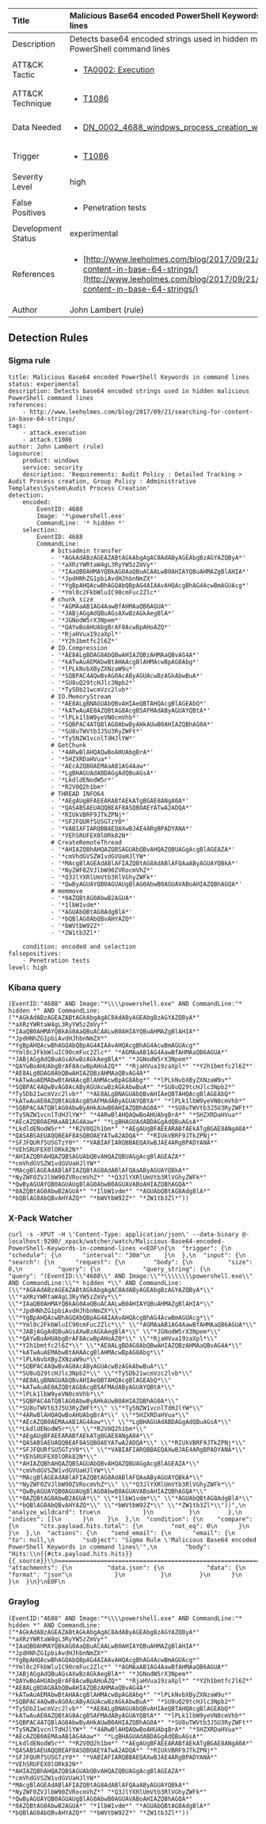 | Title                | Malicious Base64 encoded PowerShell Keywords in command lines                                                                                                                                                 |
|:---------------------|:------------------------------------------------------------------------------------------------------------------------------------------------------------|
| Description          | Detects base64 encoded strings used in hidden malicious PowerShell command lines                                                                                                                                           |
| ATT&amp;CK Tactic    | <ul><li>[TA0002: Execution](https://attack.mitre.org/tactics/TA0002)</li></ul>  |
| ATT&amp;CK Technique | <ul><li>[T1086](https://attack.mitre.org/tactics/T1086)</li></ul>                             |
| Data Needed          | <ul><li>[DN_0002_4688_windows_process_creation_with_commandline](../Data_Needed/DN_0002_4688_windows_process_creation_with_commandline.md)</li></ul>                                                         |
| Trigger              | <ul><li>[T1086](../Triggering/T1086.md)</li></ul>  |
| Severity Level       | high                                                                                                                                                 |
| False Positives      | <ul><li>Penetration tests</li></ul>                                                                  |
| Development Status   | experimental                                                                                                                                                |
| References           | <ul><li>[http://www.leeholmes.com/blog/2017/09/21/searching-for-content-in-base-64-strings/](http://www.leeholmes.com/blog/2017/09/21/searching-for-content-in-base-64-strings/)</li></ul>                                                          |
| Author               | John Lambert (rule)                                                                                                                                                |


## Detection Rules

### Sigma rule

```
title: Malicious Base64 encoded PowerShell Keywords in command lines
status: experimental
description: Detects base64 encoded strings used in hidden malicious PowerShell command lines 
references:
    - http://www.leeholmes.com/blog/2017/09/21/searching-for-content-in-base-64-strings/
tags:
    - attack.execution
    - attack.t1086
author: John Lambert (rule)
logsource:
    product: windows
    service: security
    description: 'Requirements: Audit Policy : Detailed Tracking > Audit Process creation, Group Policy : Administrative Templates\System\Audit Process Creation'
detection:
    encoded:
        EventID: 4688
        Image: '*\powershell.exe'
        CommandLine: '* hidden *'
    selection:
        EventID: 4688
        CommandLine:
            # bitsadmin transfer
            - '*AGkAdABzAGEAZABtAGkAbgAgAC8AdAByAGEAbgBzAGYAZQByA*'
            - '*aXRzYWRtaW4gL3RyYW5zZmVy*'
            - '*IAaQB0AHMAYQBkAG0AaQBuACAALwB0AHIAYQBuAHMAZgBlAHIA*'
            - '*JpdHNhZG1pbiAvdHJhbnNmZX*'
            - '*YgBpAHQAcwBhAGQAbQBpAG4AIAAvAHQAcgBhAG4AcwBmAGUAcg*'
            - '*Yml0c2FkbWluIC90cmFuc2Zlc*'
            # chunk_size
            - '*AGMAaAB1AG4AawBfAHMAaQB6AGUA*'
            - '*JABjAGgAdQBuAGsAXwBzAGkAegBlA*'
            - '*JGNodW5rX3Npem*'
            - '*QAYwBoAHUAbgBrAF8AcwBpAHoAZQ*'
            - '*RjaHVua19zaXpl*'
            - '*Y2h1bmtfc2l6Z*'
            # IO.Compression
            - '*AE8ALgBDAG8AbQBwAHIAZQBzAHMAaQBvAG4A*'
            - '*kATwAuAEMAbwBtAHAAcgBlAHMAcwBpAG8Abg*'
            - '*lPLkNvbXByZXNzaW9u*'
            - '*SQBPAC4AQwBvAG0AcAByAGUAcwBzAGkAbwBuA*'
            - '*SU8uQ29tcHJlc3Npb2*'
            - '*Ty5Db21wcmVzc2lvb*'
            # IO.MemoryStream
            - '*AE8ALgBNAGUAbQBvAHIAeQBTAHQAcgBlAGEAbQ*'
            - '*kATwAuAE0AZQBtAG8AcgB5AFMAdAByAGUAYQBtA*'
            - '*lPLk1lbW9yeVN0cmVhb*'
            - '*SQBPAC4ATQBlAG0AbwByAHkAUwB0AHIAZQBhAG0A*'
            - '*SU8uTWVtb3J5U3RyZWFt*'
            - '*Ty5NZW1vcnlTdHJlYW*'
            # GetChunk
            - '*4ARwBlAHQAQwBoAHUAbgBrA*'
            - '*5HZXRDaHVua*'
            - '*AEcAZQB0AEMAaAB1AG4Aaw*'
            - '*LgBHAGUAdABDAGgAdQBuAGsA*'
            - '*LkdldENodW5r*'
            - '*R2V0Q2h1bm*'
            # THREAD INFO64
            - '*AEgAUgBFAEEARABfAEkATgBGAE8ANgA0A*'
            - '*QASABSAEUAQQBEAF8ASQBOAEYATwA2ADQA*'
            - '*RIUkVBRF9JTkZPNj*'
            - '*SFJFQURfSU5GTzY0*'
            - '*VABIAFIARQBBAEQAXwBJAE4ARgBPADYANA*'
            - '*VEhSRUFEX0lORk82N*'
            # CreateRemoteThread
            - '*AHIAZQBhAHQAZQBSAGUAbQBvAHQAZQBUAGgAcgBlAGEAZA*'
            - '*cmVhdGVSZW1vdGVUaHJlYW*'
            - '*MAcgBlAGEAdABlAFIAZQBtAG8AdABlAFQAaAByAGUAYQBkA*'
            - '*NyZWF0ZVJlbW90ZVRocmVhZ*'
            - '*Q3JlYXRlUmVtb3RlVGhyZWFk*'
            - '*QwByAGUAYQB0AGUAUgBlAG0AbwB0AGUAVABoAHIAZQBhAGQA*'
            # memmove
            - '*0AZQBtAG0AbwB2AGUA*'
            - '*1lbW1vdm*'
            - '*AGUAbQBtAG8AdgBlA*'
            - '*bQBlAG0AbQBvAHYAZQ*'
            - '*bWVtbW92Z*'
            - '*ZW1tb3Zl*'  

    condition: encoded and selection
falsepositives:
    - Penetration tests
level: high

```





### Kibana query

```
(EventID:"4688" AND Image:"*\\\\powershell.exe" AND CommandLine:"* hidden *" AND CommandLine:("*AGkAdABzAGEAZABtAGkAbgAgAC8AdAByAGEAbgBzAGYAZQByA*" "*aXRzYWRtaW4gL3RyYW5zZmVy*" "*IAaQB0AHMAYQBkAG0AaQBuACAALwB0AHIAYQBuAHMAZgBlAHIA*" "*JpdHNhZG1pbiAvdHJhbnNmZX*" "*YgBpAHQAcwBhAGQAbQBpAG4AIAAvAHQAcgBhAG4AcwBmAGUAcg*" "*Yml0c2FkbWluIC90cmFuc2Zlc*" "*AGMAaAB1AG4AawBfAHMAaQB6AGUA*" "*JABjAGgAdQBuAGsAXwBzAGkAegBlA*" "*JGNodW5rX3Npem*" "*QAYwBoAHUAbgBrAF8AcwBpAHoAZQ*" "*RjaHVua19zaXpl*" "*Y2h1bmtfc2l6Z*" "*AE8ALgBDAG8AbQBwAHIAZQBzAHMAaQBvAG4A*" "*kATwAuAEMAbwBtAHAAcgBlAHMAcwBpAG8Abg*" "*lPLkNvbXByZXNzaW9u*" "*SQBPAC4AQwBvAG0AcAByAGUAcwBzAGkAbwBuA*" "*SU8uQ29tcHJlc3Npb2*" "*Ty5Db21wcmVzc2lvb*" "*AE8ALgBNAGUAbQBvAHIAeQBTAHQAcgBlAGEAbQ*" "*kATwAuAE0AZQBtAG8AcgB5AFMAdAByAGUAYQBtA*" "*lPLk1lbW9yeVN0cmVhb*" "*SQBPAC4ATQBlAG0AbwByAHkAUwB0AHIAZQBhAG0A*" "*SU8uTWVtb3J5U3RyZWFt*" "*Ty5NZW1vcnlTdHJlYW*" "*4ARwBlAHQAQwBoAHUAbgBrA*" "*5HZXRDaHVua*" "*AEcAZQB0AEMAaAB1AG4Aaw*" "*LgBHAGUAdABDAGgAdQBuAGsA*" "*LkdldENodW5r*" "*R2V0Q2h1bm*" "*AEgAUgBFAEEARABfAEkATgBGAE8ANgA0A*" "*QASABSAEUAQQBEAF8ASQBOAEYATwA2ADQA*" "*RIUkVBRF9JTkZPNj*" "*SFJFQURfSU5GTzY0*" "*VABIAFIARQBBAEQAXwBJAE4ARgBPADYANA*" "*VEhSRUFEX0lORk82N*" "*AHIAZQBhAHQAZQBSAGUAbQBvAHQAZQBUAGgAcgBlAGEAZA*" "*cmVhdGVSZW1vdGVUaHJlYW*" "*MAcgBlAGEAdABlAFIAZQBtAG8AdABlAFQAaAByAGUAYQBkA*" "*NyZWF0ZVJlbW90ZVRocmVhZ*" "*Q3JlYXRlUmVtb3RlVGhyZWFk*" "*QwByAGUAYQB0AGUAUgBlAG0AbwB0AGUAVABoAHIAZQBhAGQA*" "*0AZQBtAG0AbwB2AGUA*" "*1lbW1vdm*" "*AGUAbQBtAG8AdgBlA*" "*bQBlAG0AbQBvAHYAZQ*" "*bWVtbW92Z*" "*ZW1tb3Zl*"))
```





### X-Pack Watcher

```
curl -s -XPUT -H \'Content-Type: application/json\' --data-binary @- localhost:9200/_xpack/watcher/watch/Malicious-Base64-encoded-PowerShell-Keywords-in-command-lines <<EOF\n{\n  "trigger": {\n    "schedule": {\n      "interval": "30m"\n    }\n  },\n  "input": {\n    "search": {\n      "request": {\n        "body": {\n          "size": 0,\n          "query": {\n            "query_string": {\n              "query": "(EventID:\\"4688\\" AND Image:\\"*\\\\\\\\powershell.exe\\" AND CommandLine:\\"* hidden *\\" AND CommandLine:(\\"*AGkAdABzAGEAZABtAGkAbgAgAC8AdAByAGEAbgBzAGYAZQByA*\\" \\"*aXRzYWRtaW4gL3RyYW5zZmVy*\\" \\"*IAaQB0AHMAYQBkAG0AaQBuACAALwB0AHIAYQBuAHMAZgBlAHIA*\\" \\"*JpdHNhZG1pbiAvdHJhbnNmZX*\\" \\"*YgBpAHQAcwBhAGQAbQBpAG4AIAAvAHQAcgBhAG4AcwBmAGUAcg*\\" \\"*Yml0c2FkbWluIC90cmFuc2Zlc*\\" \\"*AGMAaAB1AG4AawBfAHMAaQB6AGUA*\\" \\"*JABjAGgAdQBuAGsAXwBzAGkAegBlA*\\" \\"*JGNodW5rX3Npem*\\" \\"*QAYwBoAHUAbgBrAF8AcwBpAHoAZQ*\\" \\"*RjaHVua19zaXpl*\\" \\"*Y2h1bmtfc2l6Z*\\" \\"*AE8ALgBDAG8AbQBwAHIAZQBzAHMAaQBvAG4A*\\" \\"*kATwAuAEMAbwBtAHAAcgBlAHMAcwBpAG8Abg*\\" \\"*lPLkNvbXByZXNzaW9u*\\" \\"*SQBPAC4AQwBvAG0AcAByAGUAcwBzAGkAbwBuA*\\" \\"*SU8uQ29tcHJlc3Npb2*\\" \\"*Ty5Db21wcmVzc2lvb*\\" \\"*AE8ALgBNAGUAbQBvAHIAeQBTAHQAcgBlAGEAbQ*\\" \\"*kATwAuAE0AZQBtAG8AcgB5AFMAdAByAGUAYQBtA*\\" \\"*lPLk1lbW9yeVN0cmVhb*\\" \\"*SQBPAC4ATQBlAG0AbwByAHkAUwB0AHIAZQBhAG0A*\\" \\"*SU8uTWVtb3J5U3RyZWFt*\\" \\"*Ty5NZW1vcnlTdHJlYW*\\" \\"*4ARwBlAHQAQwBoAHUAbgBrA*\\" \\"*5HZXRDaHVua*\\" \\"*AEcAZQB0AEMAaAB1AG4Aaw*\\" \\"*LgBHAGUAdABDAGgAdQBuAGsA*\\" \\"*LkdldENodW5r*\\" \\"*R2V0Q2h1bm*\\" \\"*AEgAUgBFAEEARABfAEkATgBGAE8ANgA0A*\\" \\"*QASABSAEUAQQBEAF8ASQBOAEYATwA2ADQA*\\" \\"*RIUkVBRF9JTkZPNj*\\" \\"*SFJFQURfSU5GTzY0*\\" \\"*VABIAFIARQBBAEQAXwBJAE4ARgBPADYANA*\\" \\"*VEhSRUFEX0lORk82N*\\" \\"*AHIAZQBhAHQAZQBSAGUAbQBvAHQAZQBUAGgAcgBlAGEAZA*\\" \\"*cmVhdGVSZW1vdGVUaHJlYW*\\" \\"*MAcgBlAGEAdABlAFIAZQBtAG8AdABlAFQAaAByAGUAYQBkA*\\" \\"*NyZWF0ZVJlbW90ZVRocmVhZ*\\" \\"*Q3JlYXRlUmVtb3RlVGhyZWFk*\\" \\"*QwByAGUAYQB0AGUAUgBlAG0AbwB0AGUAVABoAHIAZQBhAGQA*\\" \\"*0AZQBtAG0AbwB2AGUA*\\" \\"*1lbW1vdm*\\" \\"*AGUAbQBtAG8AdgBlA*\\" \\"*bQBlAG0AbQBvAHYAZQ*\\" \\"*bWVtbW92Z*\\" \\"*ZW1tb3Zl*\\"))",\n              "analyze_wildcard": true\n            }\n          }\n        },\n        "indices": []\n      }\n    }\n  },\n  "condition": {\n    "compare": {\n      "ctx.payload.hits.total": {\n        "not_eq": 0\n      }\n    }\n  },\n  "actions": {\n    "send_email": {\n      "email": {\n        "to": null,\n        "subject": "Sigma Rule \'Malicious Base64 encoded PowerShell Keywords in command lines\'",\n        "body": "Hits:\\n{{#ctx.payload.hits.hits}}{{_source}}\\n================================================================================\\n{{/ctx.payload.hits.hits}}",\n        "attachments": {\n          "data.json": {\n            "data": {\n              "format": "json"\n            }\n          }\n        }\n      }\n    }\n  }\n}\nEOF\n
```





### Graylog

```
(EventID:"4688" AND Image:"*\\\\powershell.exe" AND CommandLine:"* hidden *" AND CommandLine:("*AGkAdABzAGEAZABtAGkAbgAgAC8AdAByAGEAbgBzAGYAZQByA*" "*aXRzYWRtaW4gL3RyYW5zZmVy*" "*IAaQB0AHMAYQBkAG0AaQBuACAALwB0AHIAYQBuAHMAZgBlAHIA*" "*JpdHNhZG1pbiAvdHJhbnNmZX*" "*YgBpAHQAcwBhAGQAbQBpAG4AIAAvAHQAcgBhAG4AcwBmAGUAcg*" "*Yml0c2FkbWluIC90cmFuc2Zlc*" "*AGMAaAB1AG4AawBfAHMAaQB6AGUA*" "*JABjAGgAdQBuAGsAXwBzAGkAegBlA*" "*JGNodW5rX3Npem*" "*QAYwBoAHUAbgBrAF8AcwBpAHoAZQ*" "*RjaHVua19zaXpl*" "*Y2h1bmtfc2l6Z*" "*AE8ALgBDAG8AbQBwAHIAZQBzAHMAaQBvAG4A*" "*kATwAuAEMAbwBtAHAAcgBlAHMAcwBpAG8Abg*" "*lPLkNvbXByZXNzaW9u*" "*SQBPAC4AQwBvAG0AcAByAGUAcwBzAGkAbwBuA*" "*SU8uQ29tcHJlc3Npb2*" "*Ty5Db21wcmVzc2lvb*" "*AE8ALgBNAGUAbQBvAHIAeQBTAHQAcgBlAGEAbQ*" "*kATwAuAE0AZQBtAG8AcgB5AFMAdAByAGUAYQBtA*" "*lPLk1lbW9yeVN0cmVhb*" "*SQBPAC4ATQBlAG0AbwByAHkAUwB0AHIAZQBhAG0A*" "*SU8uTWVtb3J5U3RyZWFt*" "*Ty5NZW1vcnlTdHJlYW*" "*4ARwBlAHQAQwBoAHUAbgBrA*" "*5HZXRDaHVua*" "*AEcAZQB0AEMAaAB1AG4Aaw*" "*LgBHAGUAdABDAGgAdQBuAGsA*" "*LkdldENodW5r*" "*R2V0Q2h1bm*" "*AEgAUgBFAEEARABfAEkATgBGAE8ANgA0A*" "*QASABSAEUAQQBEAF8ASQBOAEYATwA2ADQA*" "*RIUkVBRF9JTkZPNj*" "*SFJFQURfSU5GTzY0*" "*VABIAFIARQBBAEQAXwBJAE4ARgBPADYANA*" "*VEhSRUFEX0lORk82N*" "*AHIAZQBhAHQAZQBSAGUAbQBvAHQAZQBUAGgAcgBlAGEAZA*" "*cmVhdGVSZW1vdGVUaHJlYW*" "*MAcgBlAGEAdABlAFIAZQBtAG8AdABlAFQAaAByAGUAYQBkA*" "*NyZWF0ZVJlbW90ZVRocmVhZ*" "*Q3JlYXRlUmVtb3RlVGhyZWFk*" "*QwByAGUAYQB0AGUAUgBlAG0AbwB0AGUAVABoAHIAZQBhAGQA*" "*0AZQBtAG0AbwB2AGUA*" "*1lbW1vdm*" "*AGUAbQBtAG8AdgBlA*" "*bQBlAG0AbQBvAHYAZQ*" "*bWVtbW92Z*" "*ZW1tb3Zl*"))
```

